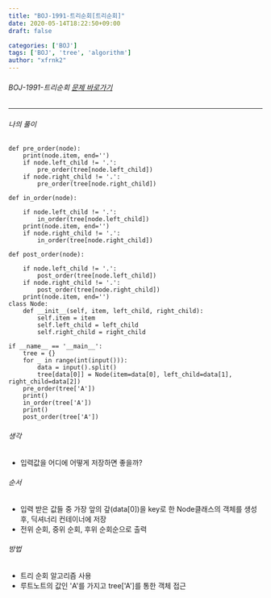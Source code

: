 ```yaml
---
title: "BOJ-1991-트리순회[트리순회]"
date: 2020-05-14T18:22:50+09:00
draft: false

categories: ['BOJ']
tags: ['BOJ', 'tree', 'algorithm']
author: "xfrnk2"
---
```

###### BOJ-1991-트리순회 [문제 바로가기](https://www.acmicpc.net/problem/1991)
---
  
###### 나의 풀이
~~~
def pre_order(node):
    print(node.item, end='')
    if node.left_child != '.':
        pre_order(tree[node.left_child])
    if node.right_child != '.':
        pre_order(tree[node.right_child])

def in_order(node):

    if node.left_child != '.':
        in_order(tree[node.left_child])
    print(node.item, end='')
    if node.right_child != '.':
        in_order(tree[node.right_child])

def post_order(node):

    if node.left_child != '.':
        post_order(tree[node.left_child])
    if node.right_child != '.':
        post_order(tree[node.right_child])
    print(node.item, end='')
class Node:
    def __init__(self, item, left_child, right_child):
        self.item = item
        self.left_child = left_child
        self.right_child = right_child

if __name__ == '__main__':
    tree = {}
    for _ in range(int(input())):
        data = input().split()
        tree[data[0]] = Node(item=data[0], left_child=data[1], right_child=data[2])
    pre_order(tree['A'])
    print()
    in_order(tree['A'])
    print()
    post_order(tree['A'])
~~~
###### 생각
- 입력값을 어디에 어떻게 저장하면 좋을까?

###### 순서
- 입력 받은 값들 중 가장 앞의 갚(data[0])을 key로 한 Node클래스의 객체를 생성 후, 딕셔너리 컨테이너에 저장
- 전위 순회, 중위 순회, 후위 순회순으로 출력
###### 방법
+ 트리 순회 알고리즘 사용
+ 루트노트의 값인 'A'를 가지고 tree['A']를 통한 객체 접근


